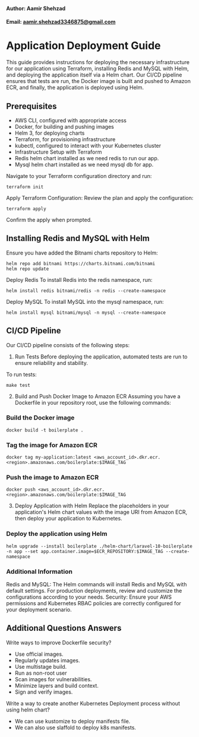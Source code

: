 #### Author: Aamir Shehzad
#### Email: aamir.shehzad3346875@gmail.com

# Application Deployment Guide

This guide provides instructions for deploying the necessary infrastructure for our application using Terraform, installing Redis and MySQL with Helm, and deploying the application itself via a Helm chart. Our CI/CD pipeline ensures that tests are run, the Docker image is built and pushed to Amazon ECR, and finally, the application is deployed using Helm.

## Prerequisites
- AWS CLI, configured with appropriate access
- Docker, for building and pushing images
- Helm 3, for deploying charts
- Terraform, for provisioning infrastructure
- kubectl, configured to interact with your Kubernetes cluster
- Infrastructure Setup with Terraform
- Redis helm chart installed as we need redis to run our app.
- Mysql helm chart installed as we need mysql db for app.

Navigate to your Terraform configuration directory and run:

    terraform init

Apply Terraform Configuration:
Review the plan and apply the configuration:

    terraform apply

Confirm the apply when prompted.

## Installing Redis and MySQL with Helm
Ensure you have added the Bitnami charts repository to Helm:

    helm repo add bitnami https://charts.bitnami.com/bitnami
    helm repo update


Deploy Redis
To install Redis into the redis namespace, run:

    helm install redis bitnami/redis -n redis --create-namespace

Deploy MySQL
To install MySQL into the mysql namespace, run:


    helm install mysql bitnami/mysql -n mysql --create-namespace


## CI/CD Pipeline
Our CI/CD pipeline consists of the following steps:

1. Run Tests
Before deploying the application, automated tests are run to ensure reliability and stability.

To run tests:

    make test

2. Build and Push Docker Image to Amazon ECR
Assuming you have a Dockerfile in your repository root, use the following commands:

### Build the Docker image
    docker build -t boilerplate .

### Tag the image for Amazon ECR
    docker tag my-application:latest <aws_account_id>.dkr.ecr.<region>.amazonaws.com/boilerplate:$IMAGE_TAG

### Push the image to Amazon ECR
    docker push <aws_account_id>.dkr.ecr.<region>.amazonaws.com/boilerplate:$IMAGE_TAG

3. Deploy Application with Helm
Replace the placeholders in your application's Helm chart values with the image URI from Amazon ECR, then deploy your application to Kubernetes.


### Deploy the application using Helm
    helm upgrade --install boilerplate ./helm-chart/laravel-10-boilerplate -n app --set app.container.image=$ECR_REPOSITORY:$IMAGE_TAG --create-namespace


### Additional Information
Redis and MySQL: The Helm commands will install Redis and MySQL with default settings. For production deployments, review and customize the configurations according to your needs.
Security: Ensure your AWS permissions and Kubernetes RBAC policies are correctly configured for your deployment scenario.


## Additional Questions Answers

Write ways to improve Dockerfile security?

- Use official images.
- Regularly updates images.
- Use multistage build.
- Run as non-root user
- Scan images for vulnerabilities.
- Minimize layers and build context.
- Sign and verify images.


Write a way to create another Kubernetes Deployment process without using helm chart?

- We can use kustomize to deploy manifests file.
- We can also use slaffold to deploy k8s manifests.